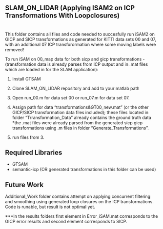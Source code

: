 ## SLAM_ON_LIDAR (Applying ISAM2 on ICP Transformations With Loopclosures)
# 

This folder contains all files and code needed to succesfully run iSAM2 on GICP and SICP transformations as generated for KITTI data sets 00 and 07, with an additional 07 ICP transforormation where some moving labels were removed!

To run iSAM on 00_map data for both sicp and gicp transformations - (transformation data is already parses from ICP output and in .mat files which are loaded in for the SLAM application):

1. Install GTSAM

2. Clone SLAM_ON_LIDAR repository and add to your matlab path

3. Open run_00.m for data set 00 or run_07.m for data set 07.

3.  Assign path for data “transformations&GT00_new.mat” (or the other GICP/SICP transformation data files included); these files located in folder “Trransformation_Data” already contains the ground truth data 
*the .mat files were already parsed from the generated sicp gicp transformations using .m files in folder “Generate_Transformations”.

4. run files from 3.

## Required Libraries
* GTSAM
* semantic-icp (OR generated transformations in this folder can be used)

## Future Work
Additional_Work folder contains attempt on applying concurrent filtering and smoothing using generated loop closures on the ICP transformations. Code is runable, but result is not optimal yet. 

***In the results folders first element in Error_iSAM.mat corresponds to the GICP error results and second element corresponds to SICP.
